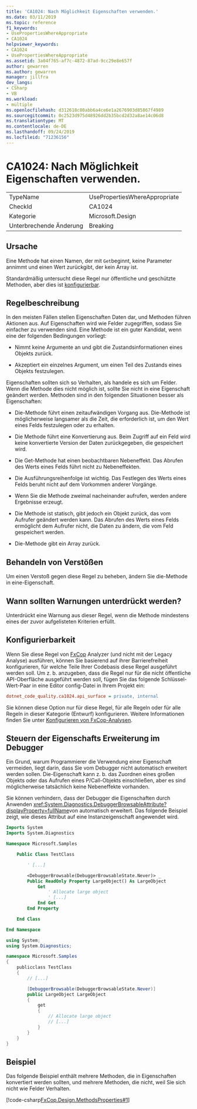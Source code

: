 ```yaml
---
title: 'CA1024: Nach Möglichkeit Eigenschaften verwenden.'
ms.date: 03/11/2019
ms.topic: reference
f1_keywords:
- UsePropertiesWhereAppropriate
- CA1024
helpviewer_keywords:
- CA1024
- UsePropertiesWhereAppropriate
ms.assetid: 3a04f765-af7c-4872-87ad-9cc29e8e657f
author: gewarren
ms.author: gewarren
manager: jillfra
dev_langs:
- CSharp
- VB
ms.workload:
- multiple
ms.openlocfilehash: d312618c80abb6a4ce6e1a2676903d85867f4989
ms.sourcegitcommit: 0c2523d975d48926dd2b35bcd2d32a8ae14c06d8
ms.translationtype: MT
ms.contentlocale: de-DE
ms.lasthandoff: 09/24/2019
ms.locfileid: "71236156"
---
```

# <a name="ca1024-use-properties-where-appropriate"></a>CA1024: Nach Möglichkeit Eigenschaften verwenden.

|||
|-|-|
|TypeName|UsePropertiesWhereAppropriate|
|CheckId|CA1024|
|Kategorie|Microsoft.Design|
|Unterbrechende Änderung|Breaking|

## <a name="cause"></a>Ursache

Eine Methode hat einen Namen, der mit `Get`beginnt, keine Parameter annimmt und einen Wert zurückgibt, der kein Array ist.

Standardmäßig untersucht diese Regel nur öffentliche und geschützte Methoden, aber dies ist [konfigurierbar](#configurability).

## <a name="rule-description"></a>Regelbeschreibung

In den meisten Fällen stellen Eigenschaften Daten dar, und Methoden führen Aktionen aus. Auf Eigenschaften wird wie Felder zugegriffen, sodass Sie einfacher zu verwenden sind. Eine Methode ist ein guter Kandidat, wenn eine der folgenden Bedingungen vorliegt:

- Nimmt keine Argumente an und gibt die Zustandsinformationen eines Objekts zurück.

- Akzeptiert ein einzelnes Argument, um einen Teil des Zustands eines Objekts festzulegen.

Eigenschaften sollten sich so Verhalten, als handele es sich um Felder. Wenn die Methode dies nicht möglich ist, sollte Sie nicht in eine Eigenschaft geändert werden. Methoden sind in den folgenden Situationen besser als Eigenschaften:

- Die-Methode führt einen zeitaufwändigen Vorgang aus. Die-Methode ist möglicherweise langsamer als die Zeit, die erforderlich ist, um den Wert eines Felds festzulegen oder zu erhalten.

- Die Methode führt eine Konvertierung aus. Beim Zugriff auf ein Feld wird keine konvertierte Version der Daten zurückgegeben, die gespeichert wird.

- Die Get-Methode hat einen beobachtbaren Nebeneffekt. Das Abrufen des Werts eines Felds führt nicht zu Nebeneffekten.

- Die Ausführungsreihenfolge ist wichtig. Das Festlegen des Werts eines Felds beruht nicht auf dem Vorkommen anderer Vorgänge.

- Wenn Sie die Methode zweimal nacheinander aufrufen, werden andere Ergebnisse erzeugt.

- Die Methode ist statisch, gibt jedoch ein Objekt zurück, das vom Aufrufer geändert werden kann. Das Abrufen des Werts eines Felds ermöglicht dem Aufrufer nicht, die Daten zu ändern, die vom Feld gespeichert werden.

- Die-Methode gibt ein Array zurück.

## <a name="how-to-fix-violations"></a>Behandeln von Verstößen

Um einen Verstoß gegen diese Regel zu beheben, ändern Sie die-Methode in eine-Eigenschaft.

## <a name="when-to-suppress-warnings"></a>Wann sollten Warnungen unterdrückt werden?

Unterdrückt eine Warnung aus dieser Regel, wenn die Methode mindestens eines der zuvor aufgelisteten Kriterien erfüllt.

## <a name="configurability"></a>Konfigurierbarkeit

Wenn Sie diese Regel von [FxCop](install-fxcop-analyzers.md) Analyzer (und nicht mit der Legacy Analyse) ausführen, können Sie basierend auf ihrer Barrierefreiheit konfigurieren, für welche Teile Ihrer Codebasis diese Regel ausgeführt werden soll. Um z. b. anzugeben, dass die Regel nur für die nicht öffentliche API-Oberfläche ausgeführt werden soll, fügen Sie das folgende Schlüssel-Wert-Paar in eine Editor config-Datei in Ihrem Projekt ein:

```ini
dotnet_code_quality.ca1024.api_surface = private, internal
```

Sie können diese Option nur für diese Regel, für alle Regeln oder für alle Regeln in dieser Kategorie (Entwurf) konfigurieren. Weitere Informationen finden Sie unter [Konfigurieren von FxCop-Analysen](configure-fxcop-analyzers.md).

## <a name="control-property-expansion-in-the-debugger"></a>Steuern der Eigenschafts Erweiterung im Debugger

Ein Grund, warum Programmierer die Verwendung einer Eigenschaft vermeiden, liegt darin, dass Sie vom Debugger nicht automatisch erweitert werden sollen. Die-Eigenschaft kann z. b. das Zuordnen eines großen Objekts oder das Aufrufen eines P/Call-Objekts einschließen, aber es sind möglicherweise tatsächlich keine Nebeneffekte vorhanden.

Sie können verhindern, dass der Debugger die Eigenschaften durch Anwenden <xref:System.Diagnostics.DebuggerBrowsableAttribute?displayProperty=fullName>von automatisch erweitert. Das folgende Beispiel zeigt, wie dieses Attribut auf eine Instanzeigenschaft angewendet wird.

```vb
Imports System
Imports System.Diagnostics

Namespace Microsoft.Samples

    Public Class TestClass

        ' [...]

        <DebuggerBrowsable(DebuggerBrowsableState.Never)> _
        Public ReadOnly Property LargeObject() As LargeObject
            Get
                ' Allocate large object
                ' [...]
            End Get
        End Property

    End Class

End Namespace
```

```csharp
using System;
using System.Diagnostics;

namespace Microsoft.Samples
{
    publicclass TestClass
    {
        // [...]

        [DebuggerBrowsable(DebuggerBrowsableState.Never)]
        public LargeObject LargeObject
        {
            get
            {
                // Allocate large object
                // [...]
            }
        }
    }
}
```

## <a name="example"></a>Beispiel

Das folgende Beispiel enthält mehrere Methoden, die in Eigenschaften konvertiert werden sollten, und mehrere Methoden, die nicht, weil Sie sich nicht wie Felder Verhalten.

[!code-csharp[FxCop.Design.MethodsProperties#1](../code-quality/codesnippet/CSharp/ca1024-use-properties-where-appropriate_1.cs)]